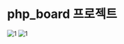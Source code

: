 # php_board 프로젝트

<img src="https://github.com/2Swon/web_practice/blob/main/php_board/img/1.PNG" alt="1" style="max-width: 100%;">
<img src="https://github.com/2Swon/web_practice/row/main/howLOLwell/img/5.PNG" alt="1" style="max-width: 100%;">
